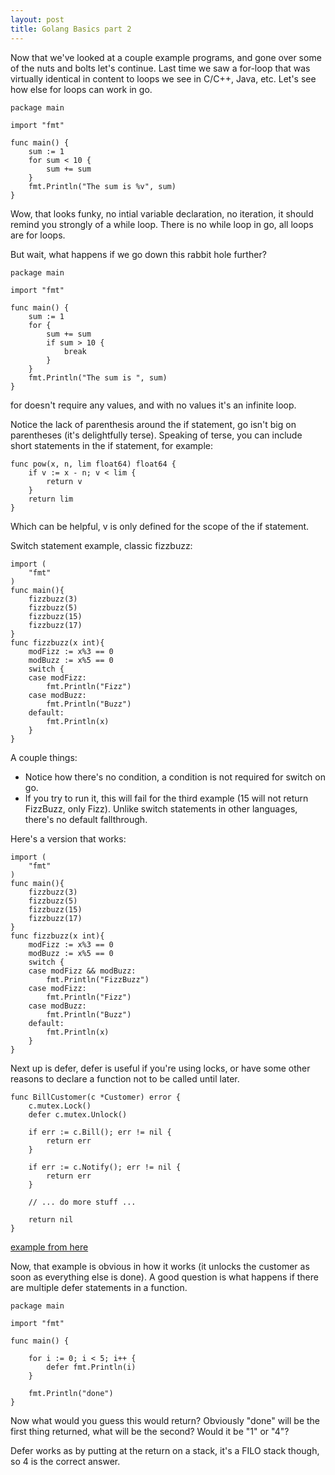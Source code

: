 ```yaml
---
layout: post
title: Golang Basics part 2
---
```


Now that we've looked at a couple example programs, and gone over some of the nuts and bolts let's continue. Last time we saw a for-loop that was virtually identical in content to loops we see in C/C++, Java, etc. Let's see how else for loops can work in go. 

```golang
package main

import "fmt"

func main() {
	sum := 1
	for sum < 10 {
		sum += sum
	}
	fmt.Println("The sum is %v", sum)
}

```

Wow, that looks funky, no intial variable declaration, no iteration, it should remind you strongly of a while loop. There is no while loop in go, all loops are for loops. 

But wait, what happens if we go down this rabbit hole further?

```golang
package main

import "fmt"

func main() {
	sum := 1
	for {
		sum += sum
		if sum > 10 {
			break
		}
	}
	fmt.Println("The sum is ", sum)
}
```

for doesn't require any values, and with no values it's an infinite loop. 

Notice the lack of parenthesis around the if statement, go isn't big on parentheses (it's delightfully terse). Speaking of terse, you can include short statements in the if statement, for example:

```golang
func pow(x, n, lim float64) float64 {
	if v := x - n; v < lim {
		return v
	}
	return lim
}
```

Which can be helpful, v is only defined for the scope of the if statement. 

Switch statement example, classic fizzbuzz:

```golang
import (
	"fmt"
)
func main(){
	fizzbuzz(3)
	fizzbuzz(5)
	fizzbuzz(15)
	fizzbuzz(17)
}
func fizzbuzz(x int){
	modFizz := x%3 == 0 
	modBuzz := x%5 == 0 
	switch {
	case modFizz:
		fmt.Println("Fizz")
	case modBuzz:
		fmt.Println("Buzz")
	default:
		fmt.Println(x)
	}
}
```
A couple things:
- Notice how there's no condition, a condition is not required for switch on go.
- If you try to run it, this will fail for the third example (15 will not return FizzBuzz, only Fizz). Unlike switch statements in other languages, there's no default fallthrough. 

Here's a version that works:

```golang
import (
	"fmt"
)
func main(){
	fizzbuzz(3)
	fizzbuzz(5)
	fizzbuzz(15)
	fizzbuzz(17)
}
func fizzbuzz(x int){
	modFizz := x%3 == 0 
	modBuzz := x%5 == 0 
	switch {
	case modFizz && modBuzz:
		fmt.Println("FizzBuzz")
	case modFizz:
		fmt.Println("Fizz")
	case modBuzz:
		fmt.Println("Buzz")
	default:
		fmt.Println(x)
	}
}
```

Next up is defer, defer is useful if you're using locks, or have some other reasons to declare a function not to be called until later.

```golang
func BillCustomer(c *Customer) error {
    c.mutex.Lock()
    defer c.mutex.Unlock()
    
    if err := c.Bill(); err != nil {
        return err
    }
    
    if err := c.Notify(); err != nil {
        return err
    }
    
    // ... do more stuff ...
    
    return nil
}
```
[example from here](https://kylewbanks.com/blog/when-to-use-defer-in-go)


Now, that example is obvious in how it works (it unlocks the customer as soon as everything else is done). A good question is what happens if there are multiple defer statements in a function.

```golang
package main

import "fmt"

func main() {

	for i := 0; i < 5; i++ {
		defer fmt.Println(i)
	}

	fmt.Println("done")
}
```

Now what would you guess this would return? Obviously "done" will be the first thing returned, what will be the second? Would it be "1" or "4"? 

Defer works as by putting at the return on a stack, it's a FILO stack though, so 4 is the correct answer. 

